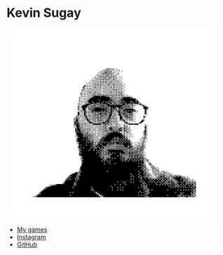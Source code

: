 # Kevin Sugay

![My profile picture - a pixelated bust of Kevin Sugay](/assets/profile_picture_resize.PNG)

- [My games](https://kevinsugay.itch.io/)
- [Instagram](https://www.instagram.com/regular_kevin/)
- [GitHub](https://github.com/kevinsugay) 

